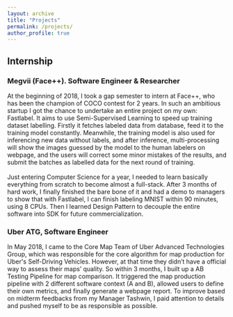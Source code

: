 ```yaml
---
layout: archive
title: "Projects"
permalink: /projects/
author_profile: true
---
```


## Internship
### Megvii (Face++). Software Engineer & Researcher
At the beginning of 2018, I took a gap semester to intern at Face++, who has been the champion of COCO contest for 2 years. In such an ambitious startup I got the chance to undertake an entire project on my own: Fastlabel. It aims to use Semi-Supervised Learning to speed up training dataset labelling. Firstly it fetches labeled data from database, feed it to the training model constantly. Meanwhile, the training model is also used for inferencing new data without labels, and after inference, multi-processing will show the images guessed by the model to the human labelers on webpage, and the users will correct some minor mistakes of the results, and submit the batches as labelled data for the next round of training. \
<br/>
Just entering Computer Science for a year, I needed to learn basically everything from scratch to become almost a full-stack. After 3 months of hard work, I finally finished the bare bone of it and had a demo to managers to show that with Fastlabel, I can finish labeling MNIST within 90 minutes, using 8 CPUs. Then I learned Design Pattern to decouple the entire software into SDK for future commercialization. 

### Uber ATG, Software Engineer
In May 2018, I came to the Core Map Team of Uber Advanced Technologies Group, which was responsible for the core algorithm for map production for Uber's Self-Driving Vehicles. However, at that time they didn’t have a official way to assess their maps’ quality. So within 3 months, I built up a AB Testing Pipeline for map comparison. It triggered the map production pipeline with 2 different software context (A and B), allowed users to define their own metrics, and finally generate a webpage report. To improve based on midterm feedbacks from my Manager Tashwin, I paid attention to details and pushed myself to be as responsible as possible.
